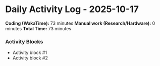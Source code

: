 # Daily Activity Log - 2025-10-17

**Coding (WakaTime):** 73 minutes
**Manual work (Research/Hardware):** 0 minutes
**Total Time:** 73 minutes

### Activity Blocks
- Activity block #1
- Activity block #2
